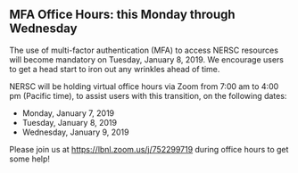 ## MFA Office Hours: this Monday through Wednesday

The use of multi-factor authentication (MFA) to access NERSC resources will
become mandatory on Tuesday, January 8, 2019. We encourage users to get a head
start to iron out any wrinkles ahead of time.

NERSC will be holding virtual office hours via Zoom from 7:00 am to 4:00 pm
(Pacific time), to assist users with this transition, on the following dates:
- Monday, January 7, 2019
- Tuesday, January 8, 2019
- Wednesday, January 9, 2019

Please join us at <https://lbnl.zoom.us/j/752299719> during office hours to get
some help!
